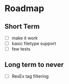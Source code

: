 # Roadmap

## Short Term

- [ ] make it work
- [ ] basic filetype support
- [ ] few tests

## Long term to never

- [ ] RexEx tag filtering
